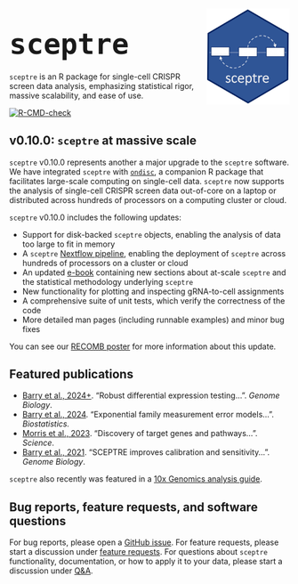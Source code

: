 
<!-- README.md is generated from README.Rmd. Please edit that file -->

<div style="margin-top: 5px;">

<img src="man/figures/hex.jpg" align="right" width="150"/>

</div>

## <span style="font-size:60px;">`sceptre`</span>

`sceptre` is an R package for single-cell CRISPR screen data analysis,
emphasizing statistical rigor, massive scalability, and ease of use.

<!-- badges: start -->

[![R-CMD-check](https://github.com/Katsevich-Lab/sceptre/workflows/R-CMD-check/badge.svg)](https://github.com/Katsevich-Lab/sceptre/actions)

<!-- badges: end -->

## v0.10.0: `sceptre` at massive scale

`sceptre` v0.10.0 represents another a major upgrade to the `sceptre`
software. We have integrated `sceptre` with
[`ondisc`](https://timothy-barry.github.io/ondisc/), a companion R
package that facilitates large-scale computing on single-cell data.
`sceptre` now supports the analysis of single-cell CRISPR screen data
out-of-core on a laptop or distributed across hundreds of processors on
a computing cluster or cloud.

`sceptre` v0.10.0 includes the following updates:

- Support for disk-backed `sceptre` objects, enabling the analysis of
  data too large to fit in memory
- A `sceptre` [Nextflow
  pipeline](https://github.com/timothy-barry/sceptre-pipeline), enabling
  the deployment of `sceptre` across hundreds of processors on a cluster
  or cloud
- An updated [e-book](https://timothy-barry.github.io/sceptre-book/)
  containing new sections about at-scale `sceptre` and the statistical
  methodology underlying `sceptre`
- New functionality for plotting and inspecting gRNA-to-cell assignments
- A comprehensive suite of unit tests, which verify the correctness of
  the code
- More detailed man pages (including runnable examples) and minor bug
  fixes

You can see our [RECOMB
poster](https://timothy-barry.github.io/poster_recomb_2024.pdf) for more
information about this update.

## Featured publications

- [Barry et al.,
  2024+](https://www.biorxiv.org/content/10.1101/2023.05.15.540875v2).
  “Robust differential expression testing…”. *Genome Biology*.
- [Barry et al.,
  2024](https://timothy-barry.github.io/biostatistics_2024.pdf).
  “Exponential family measurement error models…”. *Biostatistics.*
- [Morris et al.,
  2023](http://sanjanalab.org/reprints/Morris_Science_2023.pdf).
  “Discovery of target genes and pathways…”. *Science*.
- [Barry et al.,
  2021](https://genomebiology.biomedcentral.com/articles/10.1186/s13059-021-02545-2).
  “SCEPTRE improves calibration and sensitivity…”. *Genome Biology*.

`sceptre` also recently was featured in a [10x Genomics analysis
guide](https://www.10xgenomics.com/analysis-guides/single-cell-crispr-screen-analysis-with-sceptre).

## Bug reports, feature requests, and software questions

For bug reports, please open a [GitHub
issue](https://github.com/Katsevich-Lab/sceptre/issues). For feature
requests, please start a discussion under [feature
requests](https://github.com/Katsevich-Lab/sceptre/discussions/categories/feature-requests).
For questions about `sceptre` functionality, documentation, or how to
apply it to your data, please start a discussion under
[Q&A](https://github.com/Katsevich-Lab/sceptre/discussions/categories/q-a).
